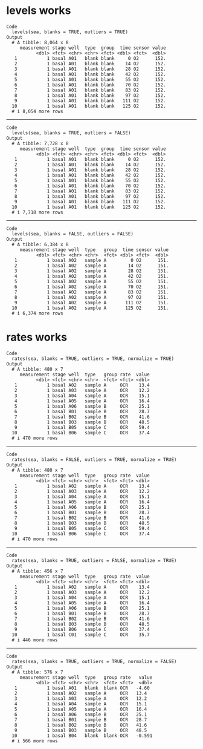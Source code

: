 # levels works

    Code
      levels(sea, blanks = TRUE, outliers = TRUE)
    Output
      # A tibble: 8,064 x 8
         measurement stage well  type  group  time sensor value
               <dbl> <fct> <chr> <chr> <fct> <dbl> <fct>  <dbl>
       1           1 basal A01   blank blank     0 O2      152.
       2           1 basal A01   blank blank    14 O2      152.
       3           1 basal A01   blank blank    28 O2      152.
       4           1 basal A01   blank blank    42 O2      152.
       5           1 basal A01   blank blank    55 O2      152.
       6           1 basal A01   blank blank    70 O2      152.
       7           1 basal A01   blank blank    83 O2      152.
       8           1 basal A01   blank blank    97 O2      152.
       9           1 basal A01   blank blank   111 O2      152.
      10           1 basal A01   blank blank   125 O2      152.
      # i 8,054 more rows

---

    Code
      levels(sea, blanks = TRUE, outliers = FALSE)
    Output
      # A tibble: 7,728 x 8
         measurement stage well  type  group  time sensor value
               <dbl> <fct> <chr> <chr> <fct> <dbl> <fct>  <dbl>
       1           1 basal A01   blank blank     0 O2      152.
       2           1 basal A01   blank blank    14 O2      152.
       3           1 basal A01   blank blank    28 O2      152.
       4           1 basal A01   blank blank    42 O2      152.
       5           1 basal A01   blank blank    55 O2      152.
       6           1 basal A01   blank blank    70 O2      152.
       7           1 basal A01   blank blank    83 O2      152.
       8           1 basal A01   blank blank    97 O2      152.
       9           1 basal A01   blank blank   111 O2      152.
      10           1 basal A01   blank blank   125 O2      152.
      # i 7,718 more rows

---

    Code
      levels(sea, blanks = FALSE, outliers = FALSE)
    Output
      # A tibble: 6,384 x 8
         measurement stage well  type   group  time sensor value
               <dbl> <fct> <chr> <chr>  <fct> <dbl> <fct>  <dbl>
       1           1 basal A02   sample A         0 O2      151.
       2           1 basal A02   sample A        14 O2      151.
       3           1 basal A02   sample A        28 O2      151.
       4           1 basal A02   sample A        42 O2      151.
       5           1 basal A02   sample A        55 O2      151.
       6           1 basal A02   sample A        70 O2      151.
       7           1 basal A02   sample A        83 O2      151.
       8           1 basal A02   sample A        97 O2      151.
       9           1 basal A02   sample A       111 O2      151.
      10           1 basal A02   sample A       125 O2      151.
      # i 6,374 more rows

# rates works

    Code
      rates(sea, blanks = TRUE, outliers = TRUE, normalize = TRUE)
    Output
      # A tibble: 480 x 7
         measurement stage well  type   group rate  value
               <dbl> <fct> <chr> <chr>  <fct> <fct> <dbl>
       1           1 basal A02   sample A     OCR    13.4
       2           1 basal A03   sample A     OCR    12.2
       3           1 basal A04   sample A     OCR    15.1
       4           1 basal A05   sample A     OCR    16.4
       5           1 basal A06   sample B     OCR    25.1
       6           1 basal B01   sample B     OCR    28.7
       7           1 basal B02   sample B     OCR    41.6
       8           1 basal B03   sample B     OCR    48.5
       9           1 basal B05   sample C     OCR    59.4
      10           1 basal B06   sample C     OCR    37.4
      # i 470 more rows

---

    Code
      rates(sea, blanks = FALSE, outliers = TRUE, normalize = TRUE)
    Output
      # A tibble: 480 x 7
         measurement stage well  type   group rate  value
               <dbl> <fct> <chr> <chr>  <fct> <fct> <dbl>
       1           1 basal A02   sample A     OCR    13.4
       2           1 basal A03   sample A     OCR    12.2
       3           1 basal A04   sample A     OCR    15.1
       4           1 basal A05   sample A     OCR    16.4
       5           1 basal A06   sample B     OCR    25.1
       6           1 basal B01   sample B     OCR    28.7
       7           1 basal B02   sample B     OCR    41.6
       8           1 basal B03   sample B     OCR    48.5
       9           1 basal B05   sample C     OCR    59.4
      10           1 basal B06   sample C     OCR    37.4
      # i 470 more rows

---

    Code
      rates(sea, blanks = TRUE, outliers = FALSE, normalize = TRUE)
    Output
      # A tibble: 456 x 7
         measurement stage well  type   group rate  value
               <dbl> <fct> <chr> <chr>  <fct> <fct> <dbl>
       1           1 basal A02   sample A     OCR    13.4
       2           1 basal A03   sample A     OCR    12.2
       3           1 basal A04   sample A     OCR    15.1
       4           1 basal A05   sample A     OCR    16.4
       5           1 basal A06   sample B     OCR    25.1
       6           1 basal B01   sample B     OCR    28.7
       7           1 basal B02   sample B     OCR    41.6
       8           1 basal B03   sample B     OCR    48.5
       9           1 basal B06   sample C     OCR    37.4
      10           1 basal C01   sample C     OCR    35.7
      # i 446 more rows

---

    Code
      rates(sea, blanks = TRUE, outliers = TRUE, normalize = FALSE)
    Output
      # A tibble: 576 x 7
         measurement stage well  type   group rate   value
               <dbl> <fct> <chr> <chr>  <fct> <fct>  <dbl>
       1           1 basal A01   blank  blank OCR   -4.60 
       2           1 basal A02   sample A     OCR   13.4  
       3           1 basal A03   sample A     OCR   12.2  
       4           1 basal A04   sample A     OCR   15.1  
       5           1 basal A05   sample A     OCR   16.4  
       6           1 basal A06   sample B     OCR   25.1  
       7           1 basal B01   sample B     OCR   28.7  
       8           1 basal B02   sample B     OCR   41.6  
       9           1 basal B03   sample B     OCR   48.5  
      10           1 basal B04   blank  blank OCR   -0.591
      # i 566 more rows


